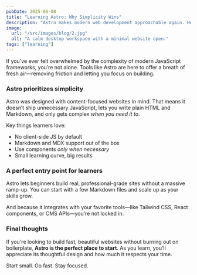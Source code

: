 ```yaml
---
pubDate: 2025-06-08
title: "Learning Astro: Why Simplicity Wins"
description: "Astro makes modern web development approachable again. Here's why learners love it and how it simplifies the developer experience."
image:
  url: "/src/images/blog/2.jpg"
  alt: "A calm desktop workspace with a minimal website open."
tags: ["learning"]
---
```


If you’ve ever felt overwhelmed by the complexity of modern JavaScript frameworks, you’re not alone. Tools like Astro are here to offer a breath of fresh air—removing friction and letting you focus on building.

### Astro prioritizes simplicity

Astro was designed with content-focused websites in mind. That means it doesn’t ship unnecessary JavaScript, lets you write plain HTML and Markdown, and only gets complex *when you need it to*.

Key things learners love:

- No client-side JS by default
- Markdown and MDX support out of the box
- Use components *only when necessary*
- Small learning curve, big results

### A perfect entry point for learners

Astro lets beginners build real, professional-grade sites without a massive ramp-up. You can start with a few Markdown files and scale up as your skills grow.

And because it integrates with your favorite tools—like Tailwind CSS, React components, or CMS APIs—you’re not locked in.

### Final thoughts

If you're looking to build fast, beautiful websites without burning out on boilerplate, **Astro is the perfect place to start**. As you learn, you’ll appreciate its thoughtful design and how much it respects your time.

Start small. Go fast. Stay focused.
